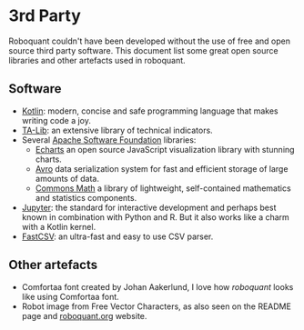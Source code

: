 # 3rd Party
Roboquant couldn't have been developed without the use of free and open source third party software. This document
list some great open source libraries and other artefacts used in roboquant.


## Software
* [Kotlin](https://kotlinlang.org): modern, concise and safe programming language that makes writing code a joy.
* [TA-Lib](https://ta-lib.org): an extensive library of technical indicators.
* Several [Apache Software Foundation](https://www.apache.org/) libraries:
  * [Echarts](https://echarts.apache.org) an open source JavaScript visualization library with stunning charts.
  * [Avro](https://avro.apache.org) data serialization system for fast and efficient storage of large amounts of data.
  * [Commons Math](https://commons.apache.org/proper/commons-math/) a library of lightweight, self-contained mathematics
  and statistics components.
* [Jupyter](https://www.jupyter.org): the standard for interactive development and perhaps best known in combination 
  with Python and R. But it also works like a charm with a Kotlin kernel.
* [FastCSV](https://github.com/osiegmar/FastCSV): an ultra-fast and easy to use CSV parser.


## Other artefacts
* Comfortaa font created by Johan Aakerlund, I love how *roboquant* looks like using Comfortaa font.
* Robot image from Free Vector Characters, as also seen on the README page and [roboquant.org](https://roboquant.org) website.